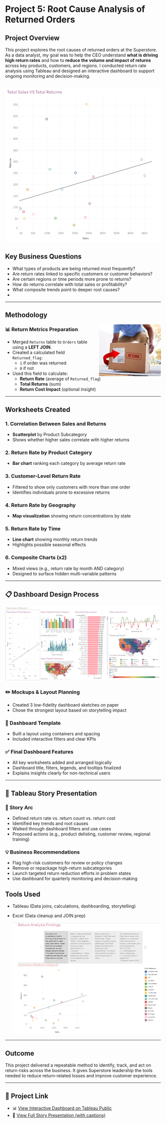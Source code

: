 # Project 5: Root Cause Analysis of Returned Orders

## Project Overview
This project explores the root causes of returned orders at the Superstore. As a data analyst, my goal was to help the CEO understand **what is driving high return rates** and how to **reduce the volume and impact of returns** across key products, customers, and regions. I conducted return rate analysis using Tableau and designed an interactive dashboard to support ongoing monitoring and decision-making.

![Alternative text](./5_4.PNG)
---

## Key Business Questions
- What types of products are being returned most frequently?
- Are return rates linked to specific customers or customer behaviors?
- Are certain regions or time periods more prone to returns?
- How do returns correlate with total sales or profitability?
- What composite trends point to deeper root causes?
- 
---

## Methodology

<img src="./5_2.PNG" alt="E-commerce visual" width="200" align="right" style="margin-left: 20px;"/>

### 📊 Return Metrics Preparation
- Merged `Returns` table to `Orders` table using a **LEFT JOIN**.
- Created a calculated field `Returned_flag`:
  - `1` if order was returned
  - `0` if not
- Used this field to calculate:
  - **Return Rate** (average of `Returned_flag`)
  - **Total Returns** (sum)
  - **Return Cost Impact** (optional insight)

---

## Worksheets Created

### 1. Correlation Between Sales and Returns
- **Scatterplot** by Product Subcategory
- Shows whether higher sales correlate with higher returns

### 2. Return Rate by Product Category
- **Bar chart** ranking each category by average return rate

### 3. Customer-Level Return Rate
- Filtered to show only customers with more than one order
- Identifies individuals prone to excessive returns

### 4. Return Rate by Geography
- **Map visualization** showing return concentrations by state

### 5. Return Rate by Time
- **Line chart** showing monthly return trends
- Highlights possible seasonal effects

### 6. Composite Charts (x2)
- Mixed views (e.g., return rate by month AND category)
- Designed to surface hidden multi-variable patterns

---

## 📋 Dashboard Design Process

![Alternative text](./5_1.PNG)

### ✏️ Mockups & Layout Planning
- Created 3 low-fidelity dashboard sketches on paper
- Chose the strongest layout based on storytelling impact

### 🧱 Dashboard Template
- Built a layout using containers and spacing
- Included interactive filters and clear KPIs

### ✅ Final Dashboard Features
- All key worksheets added and arranged logically
- Dashboard title, filters, legends, and tooltips finalized
- Explains insights clearly for non-technical users

---

## 📖 Tableau Story Presentation

### 🧭 Story Arc
- Defined return rate vs. return count vs. return cost
- Identified key trends and root causes
- Walked through dashboard filters and use cases
- Proposed actions (e.g., product delisting, customer review, regional training)

### 💡 Business Recommendations
- Flag high-risk customers for review or policy changes
- Remove or repackage high-return subcategories
- Launch targeted return reduction efforts in problem states
- Use dashboard for quarterly monitoring and decision-making

## Tools Used
- Tableau (Data joins, calculations, dashboarding, storytelling)
- Excel (Data cleanup and JOIN prep)

  ![Alternative text](./5_6.PNG)

---

## Outcome
This project delivered a repeatable method to identify, track, and act on return risks across the business. It gives Superstore leadership the tools needed to reduce return-related losses and improve customer experience.

---

## 🔗 Project Link
- 📊 [View Interactive Dashboard on Tableau Public](https://public.tableau.com/views/Book2_2_17448546571110/ShopifyAnalysis?:language=en-US&publish=yes&:sid=&:redirect=auth&:display_count=n&:origin=viz_share_link)
- 📖 [View Full Story Presentation (with captions)](https://public.tableau.com/views/Book2_2_17448546571110/Story1?:language=en-US&publish=yes&:sid=&:redirect=auth&:display_count=n&:origin=viz_share_link)


